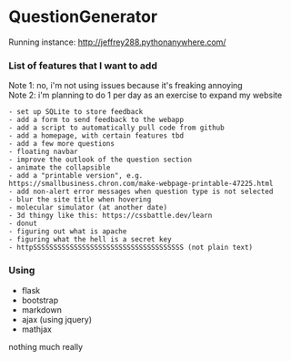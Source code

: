 # QuestionGenerator

Running instance: http://jeffrey288.pythonanywhere.com/

### List of features that I want to add
Note 1: no, i'm not using issues because it's freaking annoying \
Note 2: i'm planning to do 1 per day as an exercise to expand my website
```
- set up SQLite to store feedback
- add a form to send feedback to the webapp
- add a script to automatically pull code from github
- add a homepage, with certain features tbd
- add a few more questions
- floating navbar
- improve the outlook of the question section
- animate the collapsible
- add a "printable version", e.g. https://smallbusiness.chron.com/make-webpage-printable-47225.html
- add non-alert error messages when question type is not selected
- blur the site title when hovering
- molecular simulator (at another date)
- 3d thingy like this: https://cssbattle.dev/learn
- donut
- figuring out what is apache
- figuring what the hell is a secret key
- httpSSSSSSSSSSSSSSSSSSSSSSSSSSSSSSSSSSSSS (not plain text)
```

### Using
- flask
- bootstrap
- markdown
- ajax (using jquery)
- mathjax

nothing much really
